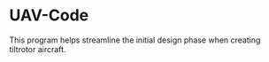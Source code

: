 # UAV-Code

This program helps streamline the initial design phase when creating tiltrotor aircraft.
